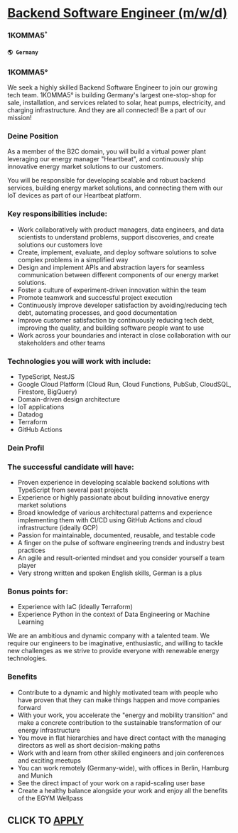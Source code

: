 # [Backend Software Engineer (m/w/d)](https://www.remotewlb.com/apply/backend-software-engineer-m-w-d)  
### 1KOMMA5˚  
#### `🌎 Germany`  

### 1KOMMA5°

We seek a highly skilled Backend Software Engineer to join our growing tech team. 1KOMMA5° is building Germany's largest one-stop-shop for sale, installation, and services related to solar, heat pumps, electricity, and charging infrastructure. And they are all connected! Be a part of our mission!

### Deine Position

As a member of the B2C domain, you will build a virtual power plant leveraging our energy manager "Heartbeat", and continuously ship innovative energy market solutions to our customers.

You will be responsible for developing scalable and robust backend services, building energy market solutions, and connecting them with our IoT devices as part of our Heartbeat platform.

### Key responsibilities include:

  * Work collaboratively with product managers, data engineers, and data scientists to understand problems, support discoveries, and create solutions our customers love
  * Create, implement, evaluate, and deploy software solutions to solve complex problems in a simplified way
  * Design and implement APIs and abstraction layers for seamless communication between different components of our energy market solutions.
  * Foster a culture of experiment-driven innovation within the team
  * Promote teamwork and successful project execution
  * Continuously improve developer satisfaction by avoiding/reducing tech debt, automating processes, and good documentation
  * Improve customer satisfaction by continuously reducing tech debt, improving the quality, and building software people want to use
  * Work across your boundaries and interact in close collaboration with our stakeholders and other teams

### Technologies you will work with include:

  * TypeScript, NestJS
  * Google Cloud Platform (Cloud Run, Cloud Functions, PubSub, CloudSQL, Firestore, BigQuery)
  * Domain-driven design architecture
  * IoT applications
  * Datadog
  * Terraform
  * GitHub Actions

### Dein Profil

### The successful candidate will have:

  * Proven experience in developing scalable backend solutions with TypeScript from several past projects
  * Experience or highly passionate about building innovative energy market solutions
  * Broad knowledge of various architectural patterns and experience implementing them with CI/CD using GitHub Actions and cloud infrastructure (ideally GCP)
  * Passion for maintainable, documented, reusable, and testable code
  * A finger on the pulse of software engineering trends and industry best practices
  * An agile and result-oriented mindset and you consider yourself a team player
  * Very strong written and spoken English skills, German is a plus

### Bonus points for:

  * Experience with IaC (ideally Terraform)
  * Experience Python in the context of Data Engineering or Machine Learning

We are an ambitious and dynamic company with a talented team. We require our engineers to be imaginative, enthusiastic, and willing to tackle new challenges as we strive to provide everyone with renewable energy technologies.

### Benefits

  * Contribute to a dynamic and highly motivated team with people who have proven that they can make things happen and move companies forward
  * With your work, you accelerate the "energy and mobility transition" and make a concrete contribution to the sustainable transformation of our energy infrastructure
  * You move in flat hierarchies and have direct contact with the managing directors as well as short decision-making paths
  * Work with and learn from other skilled engineers and join conferences and exciting meetups
  * You can work remotely (Germany-wide), with offices in Berlin, Hamburg and Munich
  * See the direct impact of your work on a rapid-scaling user base
  * Create a healthy balance alongside your work and enjoy all the benefits of the EGYM Wellpass

  
## CLICK TO [APPLY](https://www.remotewlb.com/apply/backend-software-engineer-m-w-d)

